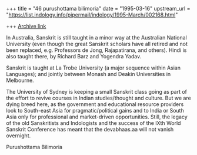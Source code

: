 +++
title = "46 purushottama bilimoria"
date = "1995-03-16"
upstream_url = "https://list.indology.info/pipermail/indology/1995-March/002168.html"

+++
[Archive link](https://list.indology.info/pipermail/indology/1995-March/002168.html)


In Australia, Sanskrit is still taught in a minor way at the Australian 
National University (even though the great Sanskrit scholars have all 
retired and not been replaced, e.g. Professors de Jong, Rajapatirana, and 
others). Hindi is also taught there, by Richard Barz and Yogendra Yadav.

Sanskrit is taught at La Trobe University (a major sequence within Asian 
Languages); and jointly between Monash and Deakin Universities in Melbourne.

The University of Sydney is keeping a small Sanskrit class going as part 
of the effort to revive courses in Indian studies/thought and culture. 
But we are dying breed here, as the government and educational resource 
providers look to South-east Asia for pragmatic/political gains and to 
India or South Asia only for professional and market-driven 
opportunities. Still, the legacy of the old Sanskritists and Indologists 
and the success of the IXth World Sanskrit Conference has meant that the 
devabhaas.aa will not vanish overnight.

Purushottama Bilimoria








